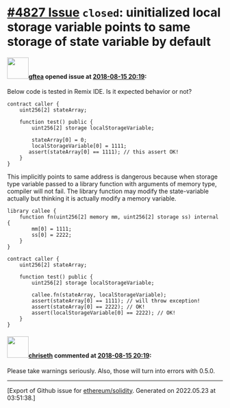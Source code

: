 # [\#4827 Issue](https://github.com/ethereum/solidity/issues/4827) `closed`: uinitialized local storage variable points to same storage of state variable by default

#### <img src="https://avatars.githubusercontent.com/u/1705787?u=0831b50dce0e68efe6a462a2e18eaaf81d9486ea&v=4" width="50">[gftea](https://github.com/gftea) opened issue at [2018-08-15 20:19](https://github.com/ethereum/solidity/issues/4827):

Below code is tested in Remix IDE.
Is it expected behavior or not? 
```
contract caller {
    uint256[2] stateArray;

    function test() public {
        uint256[2] storage localStorageVariable;
         
        stateArray[0] = 0;
        localStorageVariable[0] = 1111;
       assert(stateArray[0] == 1111); // this assert OK!
    }
}
```
This implicitly points to same address is dangerous because when storage type variable passed to a library function with arguments of memory type, compiler will not fail. The library function may modify the state-variable actually but thinking it is actually modify a memory variable.
```
library callee {
    function fn(uint256[2] memory mm, uint256[2] storage ss) internal {
        mm[0] = 1111;
        ss[0] = 2222;
    }
}

contract caller {
    uint256[2] stateArray;

    function test() public {
        uint256[2] storage localStorageVariable;
         
        callee.fn(stateArray, localStorageVariable);
        assert(stateArray[0] == 1111); // will throw exception!
        assert(stateArray[0] == 2222); // OK!
        assert(localStorageVariable[0] == 2222); // OK!
    }
}
```


#### <img src="https://avatars.githubusercontent.com/u/9073706?v=4" width="50">[chriseth](https://github.com/chriseth) commented at [2018-08-15 20:19](https://github.com/ethereum/solidity/issues/4827#issuecomment-413325026):

Please take warnings seriously. Also, those will turn into errors with 0.5.0.


-------------------------------------------------------------------------------



[Export of Github issue for [ethereum/solidity](https://github.com/ethereum/solidity). Generated on 2022.05.23 at 03:51:38.]
